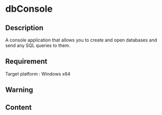 # dbConsole
## Description
A console application that allows you to create and open databases and send any SQL queries to them.

## Requirement

Target platform : Windows x64

## Warning

## Content
